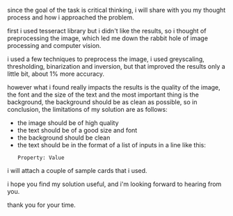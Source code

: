 since the goal of the task is critical thinking, i will share with you my thought process and how i approached the problem.

first i used tesseract library but i didn't like the results, so i thought of preprocessing the image, which led me down the rabbit hole of image processing and computer vision.

i used a few techniques to preprocess the image, i used greyscaling, thresholding, binarization and inversion, but that improved the results only a little bit, about 1% more accuracy.

however what i found really impacts the results is the quality of the image, the font and the size of the text and the most important thing is the background, the background should be as clean as possible, so in conclusion, the limitations of my solution are as follows:
- the image should be of high quality
- the text should be of a good size and font
- the background should be clean
- the text should be in the format of a list of inputs in a line like this: 
   ```
   Property: Value
   ```
i will attach a couple of sample cards that i used.

i hope you find my solution useful, and i'm looking forward to hearing from you.

thank you for your time.